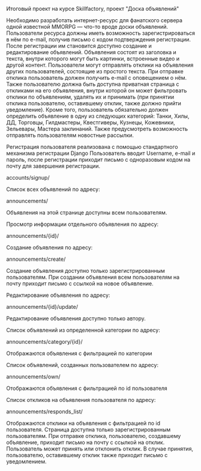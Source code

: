 Итоговый проект на курсе Skillfactory, проект "Доска объявлений"

Необходимо разработать интернет-ресурс для фанатского сервера одной известной MMORPG — что-то вроде доски объявлений. Пользователи ресурса должны иметь возможность зарегистрироваться в нём по e-mail, получив письмо с кодом подтверждения регистрации. После регистрации им становится доступно создание и редактирование объявлений. Объявления состоят из заголовка и текста, внутри которого могут быть картинки, встроенные видео и другой контент. Пользователи могут отправлять отклики на объявления других пользователей, состоящие из простого текста. При отправке отклика пользователь должен получить e-mail с оповещением о нём. Также пользователю должна быть доступна приватная страница с откликами на его объявления, внутри которой он может фильтровать отклики по объявлениям, удалять их и принимать (при принятии отклика пользователю, оставившему отклик, также должно прийти уведомление). Кроме того, пользователь обязательно должен определить объявление в одну из следующих категорий: Танки, Хилы, ДД, Торговцы, Гилдмастеры, Квестгиверы, Кузнецы, Кожевники, Зельевары, Мастера заклинаний. Также предусмотреть возможность отправлять пользователям новостные рассылки.

Регистрация пользователя реализована с помощью стандартного механизма регистрации Django Пользователь вводит Username, e-mail и пароль, после регистрации приходит письмо с одноразовым кодом на почту для завершения регистрации.

accounts/signup/

Список всех объявлений по адресу:

announcements/

Объявления на этой странице доступны всем пользователям.

Просмотр информации отдельного объявления по адресу:

announcements/{id}/

Создание объявления по адресу:

announcements/create/

Создание объявления доступно только зарегистрированным пользователям. При создании объявления всем пользователям на почту приходит письмо с ссылкой на новое объявление.

Редактирование объявления по адресу:

announcements/{id}/update/

Редактирование объявления доступно только автору.

Список объявлений из определенной категории по адресу:

announcements/category/{id}/

Отображаются объявления с фильтрацией по категории

Список объявлений, созданных пользователем по адресу:

announcements/own/

Отображаются объявления с фильтрацией по id пользователя

Список откликов на объявления пользователя по адресу:

announcements/responds_list/

Отображаются отклики на объявления с фильтрацией по id пользователя. Страница доступна только зарегистрированным пользователям. При отправке отклика, пользователю, создавшему объявление, приходит письмо на почту с ссылкой на отклик. Пользователь может принять или отклонить отклик. В случае принятия, пользователю, оставившему отклик также приходит письмо с уведомлением.
